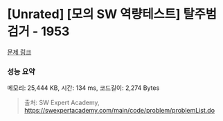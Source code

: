 # [Unrated] [모의 SW 역량테스트] 탈주범 검거 - 1953 

[문제 링크](https://swexpertacademy.com/main/code/problem/problemDetail.do?contestProbId=AV5PpLlKAQ4DFAUq) 

### 성능 요약

메모리: 25,444 KB, 시간: 134 ms, 코드길이: 2,274 Bytes



> 출처: SW Expert Academy, https://swexpertacademy.com/main/code/problem/problemList.do